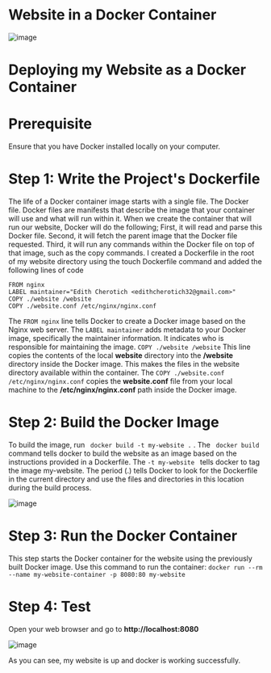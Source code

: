 # Website in a Docker Container

![image](https://github.com/user-attachments/assets/4c444f26-74be-40bb-a785-ed746b81fae0)

# Deploying my Website as a Docker Container

# Prerequisite
Ensure that you have Docker installed locally on your computer.


# Step 1: Write the Project's Dockerfile
The life of a Docker container image starts with a single file. The Docker file. Docker files are manifests that describe the image that your container will use and what will run within it. When we create the container that will run our website, Docker will do the following; First, it will read and parse this Docker file. Second, it will fetch the parent image that the Docker file requested. Third, it will run any commands within the Docker file on top of that image, such as the copy commands.
I created a Dockerfile in the root of my website directory using the touch Dockerfile command and added the following lines of code


```
FROM nginx
LABEL maintainer="Edith Cherotich <edithcherotich32@gmail.com>"
COPY ./website /website
COPY ./website.conf /etc/nginx/nginx.conf
```


The ``` FROM nginx ``` line tells Docker to create a Docker image based on the Nginx web server. The ```LABEL maintainer```  adds metadata to your Docker image, specifically the maintainer information. It indicates who is responsible for maintaining the image. ``` COPY ./website /website ``` This line copies the contents of the local **website** directory   into the **/website** directory inside the Docker image. This makes the files in the website directory available within the container. The ``` COPY ./website.conf /etc/nginx/nginx.conf ``` copies the **website.conf** file from your local machine to the **/etc/nginx/nginx.conf** path inside the Docker image.


# Step 2: Build the Docker Image
To build the image, run ``` docker build -t my-website .``` . The ``` docker build``` command tells docker to build the website as an image based on the instructions provided in a Dockerfile. The ```-t my-website ``` tells docker to tag the image my-website. The period (.) tells Docker to look for the Dockerfile in the current directory and use the files and directories in this location during the build process.

![image](https://github.com/user-attachments/assets/2b20b450-ce3d-4ed3-bc2c-2c100949d430)

# Step 3: Run the Docker Container 
This step starts the Docker container for the website using the previously built Docker image.
Use this command to run the container: ``` docker run --rm --name my-website-container -p 8080:80 my-website ```

# Step 4: Test
Open your web browser and go to **http://localhost:8080**

![image](https://github.com/user-attachments/assets/5e56f8cd-52bf-4eb1-895c-fbd40f97e0dd)

As you can see, my website is up and docker is working successfully.















